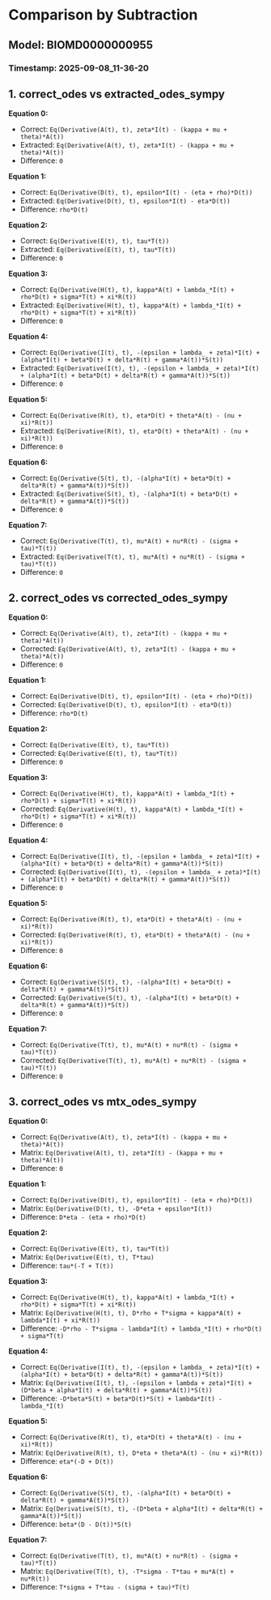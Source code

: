 
# Comparison by Subtraction
## Model: BIOMD0000000955
### Timestamp: 2025-09-08_11-36-20

## 1. correct_odes vs extracted_odes_sympy

**Equation 0:**
- Correct:   `Eq(Derivative(A(t), t), zeta*I(t) - (kappa + mu + theta)*A(t))`
- Extracted: `Eq(Derivative(A(t), t), zeta*I(t) - (kappa + mu + theta)*A(t))`
- Difference: `0`

**Equation 1:**
- Correct:   `Eq(Derivative(D(t), t), epsilon*I(t) - (eta + rho)*D(t))`
- Extracted: `Eq(Derivative(D(t), t), epsilon*I(t) - eta*D(t))`
- Difference: `rho*D(t)`

**Equation 2:**
- Correct:   `Eq(Derivative(E(t), t), tau*T(t))`
- Extracted: `Eq(Derivative(E(t), t), tau*T(t))`
- Difference: `0`

**Equation 3:**
- Correct:   `Eq(Derivative(H(t), t), kappa*A(t) + lambda_*I(t) + rho*D(t) + sigma*T(t) + xi*R(t))`
- Extracted: `Eq(Derivative(H(t), t), kappa*A(t) + lambda_*I(t) + rho*D(t) + sigma*T(t) + xi*R(t))`
- Difference: `0`

**Equation 4:**
- Correct:   `Eq(Derivative(I(t), t), -(epsilon + lambda_ + zeta)*I(t) + (alpha*I(t) + beta*D(t) + delta*R(t) + gamma*A(t))*S(t))`
- Extracted: `Eq(Derivative(I(t), t), -(epsilon + lambda_ + zeta)*I(t) + (alpha*I(t) + beta*D(t) + delta*R(t) + gamma*A(t))*S(t))`
- Difference: `0`

**Equation 5:**
- Correct:   `Eq(Derivative(R(t), t), eta*D(t) + theta*A(t) - (nu + xi)*R(t))`
- Extracted: `Eq(Derivative(R(t), t), eta*D(t) + theta*A(t) - (nu + xi)*R(t))`
- Difference: `0`

**Equation 6:**
- Correct:   `Eq(Derivative(S(t), t), -(alpha*I(t) + beta*D(t) + delta*R(t) + gamma*A(t))*S(t))`
- Extracted: `Eq(Derivative(S(t), t), -(alpha*I(t) + beta*D(t) + delta*R(t) + gamma*A(t))*S(t))`
- Difference: `0`

**Equation 7:**
- Correct:   `Eq(Derivative(T(t), t), mu*A(t) + nu*R(t) - (sigma + tau)*T(t))`
- Extracted: `Eq(Derivative(T(t), t), mu*A(t) + nu*R(t) - (sigma + tau)*T(t))`
- Difference: `0`

## 2. correct_odes vs corrected_odes_sympy

**Equation 0:**
- Correct: `Eq(Derivative(A(t), t), zeta*I(t) - (kappa + mu + theta)*A(t))`
- Corrected: `Eq(Derivative(A(t), t), zeta*I(t) - (kappa + mu + theta)*A(t))`
- Difference: `0`

**Equation 1:**
- Correct: `Eq(Derivative(D(t), t), epsilon*I(t) - (eta + rho)*D(t))`
- Corrected: `Eq(Derivative(D(t), t), epsilon*I(t) - eta*D(t))`
- Difference: `rho*D(t)`

**Equation 2:**
- Correct: `Eq(Derivative(E(t), t), tau*T(t))`
- Corrected: `Eq(Derivative(E(t), t), tau*T(t))`
- Difference: `0`

**Equation 3:**
- Correct: `Eq(Derivative(H(t), t), kappa*A(t) + lambda_*I(t) + rho*D(t) + sigma*T(t) + xi*R(t))`
- Corrected: `Eq(Derivative(H(t), t), kappa*A(t) + lambda_*I(t) + rho*D(t) + sigma*T(t) + xi*R(t))`
- Difference: `0`

**Equation 4:**
- Correct: `Eq(Derivative(I(t), t), -(epsilon + lambda_ + zeta)*I(t) + (alpha*I(t) + beta*D(t) + delta*R(t) + gamma*A(t))*S(t))`
- Corrected: `Eq(Derivative(I(t), t), -(epsilon + lambda_ + zeta)*I(t) + (alpha*I(t) + beta*D(t) + delta*R(t) + gamma*A(t))*S(t))`
- Difference: `0`

**Equation 5:**
- Correct: `Eq(Derivative(R(t), t), eta*D(t) + theta*A(t) - (nu + xi)*R(t))`
- Corrected: `Eq(Derivative(R(t), t), eta*D(t) + theta*A(t) - (nu + xi)*R(t))`
- Difference: `0`

**Equation 6:**
- Correct: `Eq(Derivative(S(t), t), -(alpha*I(t) + beta*D(t) + delta*R(t) + gamma*A(t))*S(t))`
- Corrected: `Eq(Derivative(S(t), t), -(alpha*I(t) + beta*D(t) + delta*R(t) + gamma*A(t))*S(t))`
- Difference: `0`

**Equation 7:**
- Correct: `Eq(Derivative(T(t), t), mu*A(t) + nu*R(t) - (sigma + tau)*T(t))`
- Corrected: `Eq(Derivative(T(t), t), mu*A(t) + nu*R(t) - (sigma + tau)*T(t))`
- Difference: `0`

## 3. correct_odes vs mtx_odes_sympy

**Equation 0:**
- Correct: `Eq(Derivative(A(t), t), zeta*I(t) - (kappa + mu + theta)*A(t))`
- Matrix:  `Eq(Derivative(A(t), t), zeta*I(t) - (kappa + mu + theta)*A(t))`
- Difference: `0`

**Equation 1:**
- Correct: `Eq(Derivative(D(t), t), epsilon*I(t) - (eta + rho)*D(t))`
- Matrix:  `Eq(Derivative(D(t), t), -D*eta + epsilon*I(t))`
- Difference: `D*eta - (eta + rho)*D(t)`

**Equation 2:**
- Correct: `Eq(Derivative(E(t), t), tau*T(t))`
- Matrix:  `Eq(Derivative(E(t), t), T*tau)`
- Difference: `tau*(-T + T(t))`

**Equation 3:**
- Correct: `Eq(Derivative(H(t), t), kappa*A(t) + lambda_*I(t) + rho*D(t) + sigma*T(t) + xi*R(t))`
- Matrix:  `Eq(Derivative(H(t), t), D*rho + T*sigma + kappa*A(t) + lambda*I(t) + xi*R(t))`
- Difference: `-D*rho - T*sigma - lambda*I(t) + lambda_*I(t) + rho*D(t) + sigma*T(t)`

**Equation 4:**
- Correct: `Eq(Derivative(I(t), t), -(epsilon + lambda_ + zeta)*I(t) + (alpha*I(t) + beta*D(t) + delta*R(t) + gamma*A(t))*S(t))`
- Matrix:  `Eq(Derivative(I(t), t), -(epsilon + lambda + zeta)*I(t) + (D*beta + alpha*I(t) + delta*R(t) + gamma*A(t))*S(t))`
- Difference: `-D*beta*S(t) + beta*D(t)*S(t) + lambda*I(t) - lambda_*I(t)`

**Equation 5:**
- Correct: `Eq(Derivative(R(t), t), eta*D(t) + theta*A(t) - (nu + xi)*R(t))`
- Matrix:  `Eq(Derivative(R(t), t), D*eta + theta*A(t) - (nu + xi)*R(t))`
- Difference: `eta*(-D + D(t))`

**Equation 6:**
- Correct: `Eq(Derivative(S(t), t), -(alpha*I(t) + beta*D(t) + delta*R(t) + gamma*A(t))*S(t))`
- Matrix:  `Eq(Derivative(S(t), t), -(D*beta + alpha*I(t) + delta*R(t) + gamma*A(t))*S(t))`
- Difference: `beta*(D - D(t))*S(t)`

**Equation 7:**
- Correct: `Eq(Derivative(T(t), t), mu*A(t) + nu*R(t) - (sigma + tau)*T(t))`
- Matrix:  `Eq(Derivative(T(t), t), -T*sigma - T*tau + mu*A(t) + nu*R(t))`
- Difference: `T*sigma + T*tau - (sigma + tau)*T(t)`

